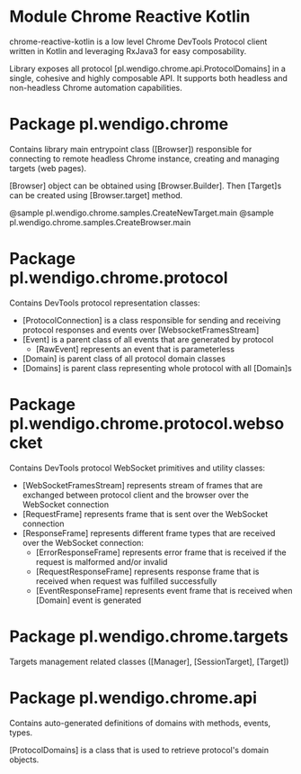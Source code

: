 # Module Chrome Reactive Kotlin

chrome-reactive-kotlin is a low level Chrome DevTools Protocol client written in Kotlin and leveraging RxJava3 for easy composability.

Library exposes all protocol [pl.wendigo.chrome.api.ProtocolDomains] in a single, cohesive and highly composable API. It supports both headless and non-headless Chrome automation capabilities.

# Package pl.wendigo.chrome

Contains library main entrypoint class ([Browser]) responsible for connecting to remote headless Chrome instance, creating and managing targets (web pages).

[Browser] object can be obtained using [Browser.Builder]. Then [Target]s can be created using [Browser.target] method.

@sample pl.wendigo.chrome.samples.CreateNewTarget.main
@sample pl.wendigo.chrome.samples.CreateBrowser.main

# Package pl.wendigo.chrome.protocol

Contains DevTools protocol representation classes:

* [ProtocolConnection] is a class responsible for sending and receiving protocol responses and events over [WebsocketFramesStream]
* [Event] is a parent class of all events that are generated by protocol
  * [RawEvent] represents an event that is parameterless
* [Domain] is parent class of all protocol domain classes
* [Domains] is parent class representing whole protocol with all [Domain]s

# Package pl.wendigo.chrome.protocol.websocket

Contains DevTools protocol WebSocket primitives and utility classes:

* [WebSocketFramesStream] represents stream of frames that are exchanged between protocol client and the browser over the WebSocket connection
* [RequestFrame] represents frame that is sent over the WebSocket connection
* [ResponseFrame] represents different frame types that are received over the WebSocket connection:
  * [ErrorResponseFrame] represents error frame that is received if the request is malformed and/or invalid
  * [RequestResponseFrame] represents response frame that is received when request was fulfilled successfully
  * [EventResponseFrame] represents event frame that is received when [Domain] event is generated


# Package pl.wendigo.chrome.targets

Targets management related classes ([Manager], [SessionTarget], [Target])

# Package pl.wendigo.chrome.api

Contains auto-generated definitions of domains with methods, events, types. 

[ProtocolDomains] is a class that is used to retrieve protocol's domain objects.